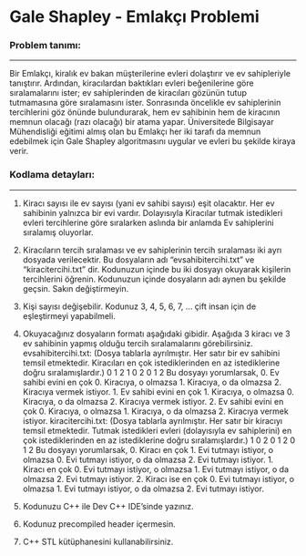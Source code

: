 # Gale Shapley - Emlakçı Problemi

### Problem tanımı:
-------------
Bir Emlakçı, kiralık ev bakan müşterilerine evleri dolaştırır ve ev sahipleriyle tanıştırır. Ardından, kiracılardan baktıkları evleri beğenilerine göre sıralamalarını ister; ev sahiplerinden de kiracıları gözünün tutup tutmamasına göre sıralamasını ister. Sonrasında öncelikle ev sahiplerinin tercihlerini göz önünde bulundurarak, hem ev sahibinin hem de kiracının memnun olacağı (razı olacağı) bir atama yapar. Üniversitede Bilgisayar Mühendisliği eğitimi almış olan bu Emlakçı her iki tarafı da memnun edebilmek için Gale Shapley algoritmasını uygular ve evleri bu şekilde kiraya verir.

### Kodlama detayları:
-------------
1. Kiracı sayısı ile ev sayısı (yani ev sahibi sayısı) eşit olacaktır. Her ev sahibinin yalnızca bir evi vardır. Dolayısıyla Kiracılar tutmak istedikleri evleri tercihlerine göre sıralarken aslında bir anlamda Ev sahiplerini sıralamış oluyorlar.

2. Kiracıların tercih sıralaması ve ev sahiplerinin tercih sıralaması iki ayrı dosyada verilecektir. Bu dosyaların adı “evsahibitercihi.txt” ve “kiracitercihi.txt” dir. Kodunuzun içinde bu iki dosyayı okuyarak kişilerin tercihlerini öğrenin. Kodunuzun içinde dosyaların adı aynen bu şekilde geçsin. Sakın değiştirmeyin.

3. Kişi sayısı değişebilir. Kodunuz 3, 4, 5, 6, 7, ... çift insan için de eşleştirmeyi yapabilmeli.

4. Okuyacağınız dosyaların formatı aşağıdaki gibidir. Aşağıda 3 kiracı ve 3 ev sahibinin yapmış olduğu tercih sıralamalarını görebilirsiniz.
evsahibitercihi.txt: (Dosya tablarla ayrılmıştır. Her satır bir ev sahibini temsil etmektedir. Kiracıları en çok istediklerinden en az istediklerine doğru sıralamışlardır.)
0 1 2
1 0 2
0 1 2
Bu dosyayı yorumlarsak, 0. Ev sahibi evini en çok 0. Kiracıya, o olmazsa 1. Kiracıya, o da olmazsa 2. Kiracıya vermek istiyor. 1. Ev sahibi evini en çok 1. Kiracıya, o olmazsa 0. Kiracıya, o da olmazsa 2. Kiracıya vermek istiyor. 2. Ev sahibi evini en çok 0. Kiracıya, o olmazsa 1. Kiracıya, o da olmazsa 2. Kiracıya vermek istiyor.
kiracitercihi.txt: (Dosya tablarla ayrılmıştır. Her satır bir kiracıyı temsil etmektedir. Tutmak istedikleri evleri (dolayısıyla ev sahiplerini) en çok istediklerinden en az istediklerine doğru sıralamışlardır.)
1 0 2
0 1 2
0 1 2
Bu dosyayı yorumlarsak, 0. Kiracı en çok 1. Evi tutmayı istiyor, o olmazsa 0. Evi tutmayı istiyor, o da olmazsa 2. Evi tutmayı istiyor. 1. Kiracı en çok 0. Evi tutmayı istiyor, o olmazsa 1. Evi tutmayı istiyor, o da olmazsa 2. Evi tutmayı istiyor. 2. Kiracı ise en çok 0. Evi tutmayı istiyor, o olmazsa 1. Evi tutmayı istiyor, o da olmazsa 2. Evi tutmayı istiyor.

5. Kodunuzu C++ ile Dev C++ IDE’sinde yazınız.

6. Kodunuz precompiled header içermesin.

7. C++ STL kütüphanesini kullanabilirsiniz.
